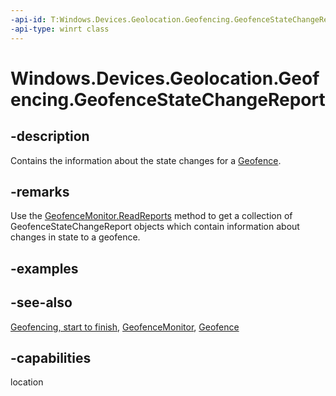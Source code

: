 ```yaml
---
-api-id: T:Windows.Devices.Geolocation.Geofencing.GeofenceStateChangeReport
-api-type: winrt class
---
```


<!-- Class syntax.
public class GeofenceStateChangeReport : Windows.Devices.Geolocation.Geofencing.IGeofenceStateChangeReport
-->

# Windows.Devices.Geolocation.Geofencing.GeofenceStateChangeReport

## -description
Contains the information about the state changes for a [Geofence](geofence.md).

## -remarks
Use the [GeofenceMonitor.ReadReports](geofencemonitor_readreports_231406138.md) method to get a collection of GeofenceStateChangeReport objects which contain information about changes in state to a geofence.

## -examples

## -see-also
[Geofencing, start to finish](/previous-versions/windows/apps/dn263199(v=win.10)), [GeofenceMonitor](geofencemonitor.md), [Geofence](geofence.md)
## -capabilities
location
